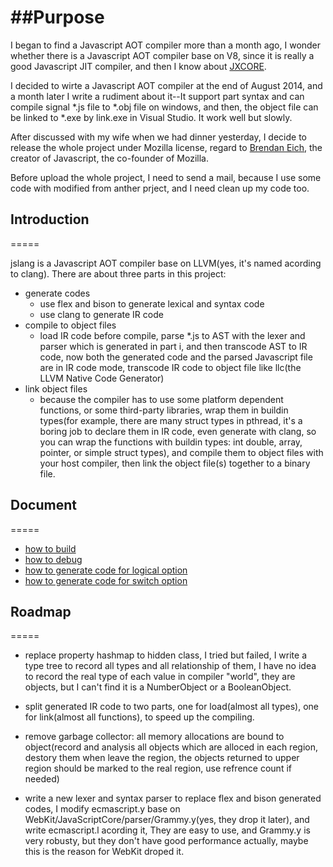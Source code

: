 ##Purpose
======

I began to find a Javascript AOT compiler more than a month ago, I wonder whether there is a Javascript AOT compiler base on V8, since it is really a good Javascript JIT compiler, and then I know about [JXCORE](http://jxcore.com). 

I decided to wirte a Javascript AOT compiler at the end of August 2014, and a month later I write a rudiment about it--It support part syntax and can compile signal *.js file to *.obj file on windows, and then, the object file can be linked to *.exe by link.exe in Visual Studio. It work well but slowly.

After discussed with my wife when we had dinner yesterday, I decide to release the whole project under Mozilla license, regard to [Brendan Eich](http://en.wikipedia.org/wiki/Brendan_Eich), the creator of Javascript, the co-founder of Mozilla.

Before upload the whole project, I need to send a mail, because I use some code with modified from anther prject, and I need clean up my code too.

## Introduction
=====

jslang is a Javascript AOT compiler base on LLVM(yes, it's named acording to clang).
There are about three parts in this project:
  * generate codes
    * use flex and bison to generate lexical and syntax code
    * use clang to generate IR code
  * compile to object files
    * load IR code before compile, parse *.js to AST with the lexer and parser which is generated in part i, and then transcode AST to IR code, now both the generated code and the parsed Javascript file are in IR code mode, transcode IR code to object file like llc(the LLVM Native Code Generator)
  * link object files
    * because the compiler has to use some platform dependent functions, or some third-party libraries, wrap them in buildin types(for example, there are many struct types in pthread, it's a boring job to declare them in IR code, even generate with clang, so you can wrap the functions with buildin types: int double, array, pointer, or simple struct types), and compile them to object files with your host compiler, then link the object file(s) together to a binary file.

## Document
=====

   * [how to build](https://github.com/eddid/jslang/wiki/how-to-build)
   * [how to debug](https://github.com/eddid/jslang/wiki/how-to-debug)
   * [how to generate code for logical option](https://github.com/eddid/jslang/wiki/how-to-generate-code-for-logical-option)
   * [how to generate code for switch option](https://github.com/eddid/jslang/wiki/how-to-generate-code-for-switch-option)

## Roadmap
=====

* replace property hashmap to hidden class, I tried but failed, I write a type tree to record all types and all relationship of them, I have no idea to record the real type of each value in compiler "world", they are objects, but I can't find it is a NumberObject or a BooleanObject.

* split generated IR code to two parts, one for load(almost all types), one for link(almost all functions), to speed up the compiling.

* remove garbage collector: all memory allocations are bound to object(record and analysis all objects which are alloced in each region, destory them when leave the region, the objects returned to upper region should be marked to the real region, use refrence count if needed)

* write a new lexer and syntax parser to replace flex and bison generated codes, I modify ecmascript.y base on  WebKit/JavaScriptCore/parser/Grammy.y(yes, they drop it later), and write ecmascript.l acording it, They are easy to use, and Grammy.y is very robusty, but they don't have good performance actually, maybe this is the reason for WebKit droped it.
